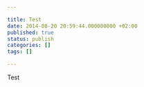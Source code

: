 ```yaml
---

title: Test
date: 2014-08-20 20:59:44.000000000 +02:00
published: true
status: publish
categories: []
tags: []

---
```

Test